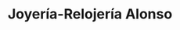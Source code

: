 ---
title: "Joyería-Relojería Alonso"
url: /medina-del-campo/joyeria-relojeria-alonso/
shop: joyería
---